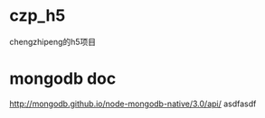 # czp_h5
chengzhipeng的h5项目
# mongodb doc
http://mongodb.github.io/node-mongodb-native/3.0/api/
asdfasdf
